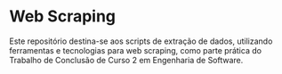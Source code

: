 # Web Scraping
Este repositório destina-se aos scripts de extração de dados, utilizando ferramentas e tecnologias para web scraping, como parte prática do Trabalho de Conclusão de Curso 2 em Engenharia de Software.
<!-- 
## Referências - dicas
[Site para baixar os driver](https://github.com/mozilla/geckodriver/releases)

[Video sobre webdriver](https://www.youtube.com/watch?v=Ot10qzrb13c)
 -->
